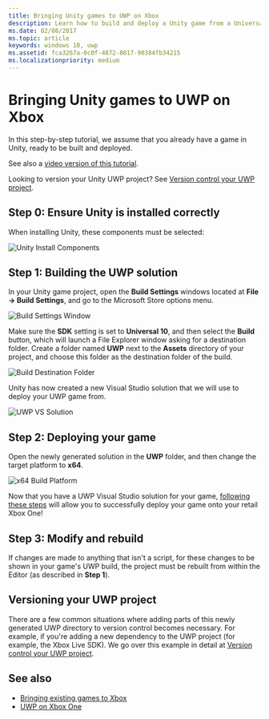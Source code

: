 ```yaml
---
title: Bringing Unity games to UWP on Xbox
description: Learn how to build and deploy a Unity game from a Universal Windows Platform (UWP) Visual Studio solution to Xbox One.
ms.date: 02/08/2017
ms.topic: article
keywords: windows 10, uwp
ms.assetid: fca3267a-0c0f-4872-8017-90384fb34215
ms.localizationpriority: medium
---
```

# Bringing Unity games to UWP on Xbox


In this step-by-step tutorial, we assume that you already have a game in Unity, ready to be built and deployed.

See also a [video version of this tutorial](https://www.youtube.com/watch?v=f0Ptvw7k-CE).

Looking to version your Unity UWP project? See [Version control your UWP project](development-lanes-unity-versioning.md).

## Step 0: Ensure Unity is installed correctly

When installing Unity, these components must be selected:

![Unity Install Components](images/unity-install-components.png)

## Step 1: Building the UWP solution

In your Unity game project, open the **Build Settings** windows located at **File -> Build Settings**, and go to the Microsoft Store options menu.

![Build Settings Window](images/build-settings.png)

Make sure the **SDK** setting is set to **Universal 10**, and then select the **Build** button, which will launch a File Explorer window asking for a destination folder. Create a folder named **UWP** next to the **Assets** directory of your project, and choose this folder as the destination folder of the build.

![Build Destination Folder](images/build-destination.png)

Unity has now created a new Visual Studio solution that we will use to deploy your UWP game from.

![UWP VS Solution](images/uwp-vs-solution.png)

## Step 2: Deploying your game

Open the newly generated solution in the **UWP** folder, and then change the target platform to **x64**.

![x64 Build Platform](images/x64-build-platform.png)

Now that you have a UWP Visual Studio solution for your game, [following these steps](getting-started.md) will allow you to successfully deploy your game onto your retail Xbox One!

## Step 3: Modify and rebuild

If changes are made to anything that isn't a script, for these changes to be shown in your game's UWP build, the project must be rebuilt from within the Editor (as described in __Step 1__).

## Versioning your UWP project

There are a few common situations where adding parts of this newly generated UWP directory to version control becomes necessary. For example, if you're adding a new dependency to the UWP project (for example, the Xbox Live SDK).  We go over this example in detail at [Version control your UWP project](development-lanes-unity-versioning.md).

## See also
- [Bringing existing games to Xbox](development-lanes-landing.md)
- [UWP on Xbox One](index.md)
